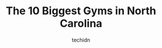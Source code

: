 ---
layout: ampstory
image: https://i0.wp.com/paketmu.com/wp-content/uploads/2023/06/planet-fitness-0-in-north-carolina-1686366012.jpeg?resize=640,853
author: techidn
featured: false
description: Explore the diverse Gym scene in North Carolina, home to an incredible selection of 10 establishments catering to every taste. Whether youre in search of iconic favorites or undiscovered tr
title: The 10 Biggest Gyms in North Carolina
cover:
   title: The 10 Biggest Gyms in North Carolina
   subtitle: RICKPATE
   background: https://paketmu.com/wp-content/uploads/2023/06/planet-fitness-0-in-north-carolina-1686366012.jpeg

pages: 
 - layout: thirds
   top: <h1>#1 O2 Fitness Greensboro - Friendly Center</h1>
   bottom: "<p>Great gym in the Greensboro Friendly shopping center. O2 also has a upstairs area to workout. The equipment are up to date. I personally enjoy the downstairs area, thereâ</p>"
   background: https://paketmu.com/wp-content/uploads/2023/06/planet-fitness-1-in-north-carolina-1686366013.jpeg
   backgroundblur: true
 - layout: thirds
   top: <h1>#2 O2 Fitness High Point - Palladium Center</h1>
   bottom: "<p>The gym itself is very nice. The equipment and machines they offer are above average and I have never had any trouble finding an open treadmill regardless of the time of </p>"
   background: https://paketmu.com/wp-content/uploads/2023/06/planet-fitness-2-in-north-carolina-1686366013.jpeg
   cta:
      link: https://paketmu.com/the-10-biggest-gyms-in-north-carolina/
      text: The 10 Biggest Gyms in North Carolina
 - layout: thirds
   top: <h1>#3 Planet Fitness</h1>
   bottom: "<p>The team members are very helpful and the customer service is great! The gym is clean. I dont feel intimidated going because everyone there is trying to meet their own</p>"
   background: https://paketmu.com/wp-content/uploads/2023/06/planet-fitness-3-in-north-carolina-1686366014.jpeg
   cta:
      link: https://paketmu.com/the-10-biggest-gyms-in-north-carolina/
      text: The 10 Biggest Gyms in North Carolina
 - layout: thirds
   top: <h1>#4 Planet Fitness</h1>
   bottom: "<p>3121 Leland Dr, Raleigh, NC 27616, United States</p>"
   background: https://images.unsplash.com/photo-1522441815192-d9f04eb0615c?ixlib=rb-4.0.3&ixid=MnwxMjA3fDB8MHxwaG90by1wYWdlfHx8fGVufDB8fHx8&auto=format&fit=crop&w=640&h=853&q=80
   cta:
      link: https://paketmu.com/the-10-biggest-gyms-in-north-carolina/
      text: The 10 Biggest Gyms in North Carolina
 - layout: thirds
   top: <h1>#5 Fit4Life Health Clubs - Fayetteville</h1>
   bottom: "<p>210 Owen Dr, Fayetteville, NC 28304, United States</p>"
   background: https://images.unsplash.com/photo-1608411404720-c8f0417bcdba?ixlib=rb-4.0.3&ixid=MnwxMjA3fDB8MHxwaG90by1wYWdlfHx8fGVufDB8fHx8&auto=format&fit=crop&w=640&h=853&q=80
   cta:
      link: https://paketmu.com/the-10-biggest-gyms-in-north-carolina/
      text: The 10 Biggest Gyms in North Carolina
 - layout: thirds
   top: <h1>#6 Planet Fitness</h1>
   bottom: "<p>602 Park St, Belmont, NC 28012, United States</p>"
   background: https://images.unsplash.com/photo-1574169208507-84376144848b?ixlib=rb-4.0.3&ixid=MnwxMjA3fDB8MHxwaG90by1wYWdlfHx8fGVufDB8fHx8&auto=format&fit=crop&w=640&h=853&q=80
   cta:
      link: https://paketmu.com/the-10-biggest-gyms-in-north-carolina/
      text: The 10 Biggest Gyms in North Carolina
 - layout: thirds
   top: <h1>#7 O2 Fitness Morrisville - Cary Parkway</h1>
   bottom: "<p>9529 Chapel Hill Rd, Morrisville, NC 27560, United States</p>"
   background: https://images.unsplash.com/photo-1580610447943-1bfbef5efe07?ixlib=rb-4.0.3&ixid=MnwxMjA3fDB8MHxwaG90by1wYWdlfHx8fGVufDB8fHx8&auto=format&fit=crop&w=640&h=853&q=80
   cta:
      link: https://paketmu.com/the-10-biggest-gyms-in-north-carolina/
      text: The 10 Biggest Gyms in North Carolina
 - layout: thirds
   middle: Continue reading...
   background: https://images.unsplash.com/photo-1604871000636-074fa5117945?ixlib=rb-4.0.3&ixid=MnwxMjA3fDB8MHxwaG90by1wYWdlfHx8fGVufDB8fHx8&auto=format&fit=crop&w=640&h=853&q=80
   cta:
      link: https://paketmu.com/the-10-biggest-gyms-in-north-carolina/
      text: The 10 Biggest Gyms in North Carolina
      
---